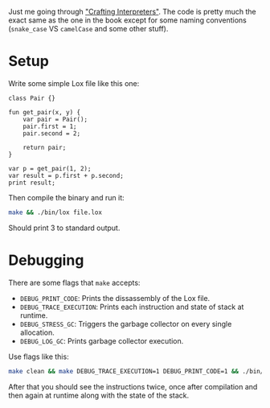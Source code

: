 Just me going through ["Crafting Interpreters"](https://craftinginterpreters.com/contents.html).
The code is pretty much the exact same as the one in the book except for some
naming conventions (`snake_case` VS `camelCase` and some other stuff).

# Setup

Write some simple Lox file like this one:


```lox
class Pair {}

fun get_pair(x, y) {
    var pair = Pair();
    pair.first = 1;
    pair.second = 2;

    return pair;
}

var p = get_pair(1, 2);
var result = p.first + p.second;
print result;
```

Then compile the binary and run it:

```bash
make && ./bin/lox file.lox
```

Should print 3 to standard output.

# Debugging

There are some flags that `make` accepts:

- `DEBUG_PRINT_CODE`: Prints the dissassembly of the Lox file.
- `DEBUG_TRACE_EXECUTION`: Prints each instruction and state of stack at runtime.
- `DEBUG_STRESS_GC`: Triggers the garbage collector on every single allocation.
- `DEBUG_LOG_GC`: Prints garbage collector execution.

Use flags like this:

```bash
make clean && make DEBUG_TRACE_EXECUTION=1 DEBUG_PRINT_CODE=1 && ./bin/lox example.lox
```

After that you should see the instructions twice, once after compilation and
then again at runtime along with the state of the stack.
